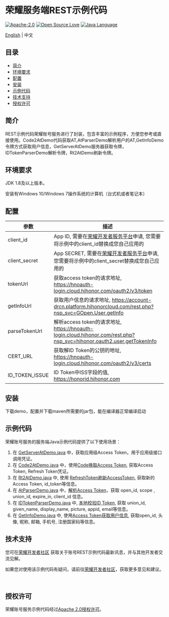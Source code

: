 ﻿# 荣耀服务端REST示例代码

[![Apache-2.0](https://img.shields.io/badge/license-Apache-blue)](http://www.apache.org/licenses/LICENSE-2.0)
[![Open Source Love](https://img.shields.io/static/v1?label=Open%20Source&message=%E2%9D%A4%EF%B8%8F&color=green)](https://developer.hihonor.com/demos/)
[![Java Language](https://img.shields.io/badge/language-java-green.svg)](https://www.java.com/en/)

[English](README.md) | 中文



## 目录

- [简介](#简介)
- [环境要求](#环境要求)
- [配置](#配置)
- [安装](#安装)
- [示例代码](#示例代码)
- [技术支持](#技术支持)
- [授权许可](#授权许可)



## 简介

REST示例代码荣耀账号服务进行了封装，包含丰富的示例程序，方便您参考或直接使用。Code2AtDemo代码获取AT,AtParserDemo解析用户的AT,GetInfoDemo令牌方式获取用户信息，GetServerAtDemo服务器获取令牌，IDTokenParserDemo解析令牌，Rt2AtDemo刷新令牌。



## 环境要求

JDK 1.8及以上版本。

安装有Windows 10/Windows 7操作系统的计算机（台式机或者笔记本）



## 配置

| 参数           | 描述                                                         |
| -------------- | ------------------------------------------------------------ |
| client_id      | App ID, 需要在[荣耀开发者服务平台](https://developer.hihonor.com/)申请, 您需要将示例中的client_id替换成您自己应用的 |
| client_secret  | App SECRET, 需要在[荣耀开发者服务平台](https://developer.hihonor.com/)申请, 您需要将示例中的client_secret替换成您自己应用的 |
| tokenUrl       | 获取access token的请求地址, https://hnoauth-login.cloud.hihonor.com/oauth2/v3/token |
| getInfoUrl     | 获取用户信息的请求地址, https://account-drcn.platform.hihonorcloud.com/rest.php?nsp_svc=GOpen.User.getInfo |
| parseTokenUrl  | 解析access token的请求地址, https://hnoauth-login.cloud.hihonor.com/rest.php?nsp_svc=hihonor.oauth2.user.getTokenInfo |
| CERT_URL       | 获取解ID Token的公钥的地址, https://hnoauth-login.cloud.hihonor.com/oauth2/v3/certs |
| ID_TOKEN_ISSUE | ID Token中ISS字段的值, https://honorid.hihonor.com           |



## 安装

下载demo，配置并下载maven所需要的jar包，能在编译器正常编译启动



## 示例代码

荣耀账号服务的服务端Java示例代码提供了以下使用场景：

1. 在  [GetServerAtDemo.java](./src/main/java/com/hihonor/honorid/demo/GetServerAtDemo.java) 中，获取应用级Access Token，用于应用级接口调用凭证。
2. 在 [Code2AtDemo.java](./src/main/java/com/hihonor/honorid/demo/Code2AtDemo.java) 中，使用[Code换取Access Token](https://developer.hihonor.com/cn/kitdoc?category=基础服务&kitId=11001&navigation=ref&docId=web-code2at.md&token=), 获取Access Token, Refresh Token凭证。
3. 在 [Rt2AtDemo.java](./src/main/java/com/hihonor/honorid/demo/Rt2AtDemo.java) 中, 使用 [RefreshToken刷新AccessToken](https://developer.hihonor.com/cn/kitdoc?category=%E5%9F%BA%E7%A1%80%E6%9C%8D%E5%8A%A1&kitId=11001&navigation=ref&docId=web-rt2at.md&token=),  获取新的Access Token, id_token等信息。
4. 在 [AtParserDemo.java](./src/main/java/com/hihonor/honorid/demo/AtParserDemo.java) 中，[解析Access Token](https://developer.hihonor.com/cn/kitdoc?category=基础服务&kitId=11001&navigation=ref&docId=web-parse-at.md&token=)，获取 open_id, scope , union_id, expire_in, client_id 信息。
5. 在 [IDTokenParserDemo.java](./src/main/java/com/hihonor/honorid/demo/IDTokenParserDemo.java) 中, [本地校验ID Token](https://developer.hihonor.com/cn/kitdoc?category=%E5%9F%BA%E7%A1%80%E6%9C%8D%E5%8A%A1&kitId=11001&navigation=ref&docId=web-parse-idtoken-local.md&token=), 获取 union_id, given_name, display_name, picture, appid, email等信息。
6. 在 [GetInfoDemo.java](./src/main/java/com/hihonor/honorid/demo/GetInfoDemo.java) 中,  使用[Access Token获取用户信息](https://developer.hihonor.com/cn/kitdoc?category=%E5%9F%BA%E7%A1%80%E6%9C%8D%E5%8A%A1&kitId=11001&navigation=ref&docId=web-get-userinfo.md&token=), 获取open_id, 头像, 昵称, 邮箱, 手机号, 注册国家码等信息。



## 技术支持

您可在[荣耀开发者社区](https://developer.hihonor.com/cn/forum/?navation=dh11614886576872095748%2F1) 获取关于账号REST示例代码最新讯息，并与其他开发者交流见解。

如果您对使用该示例代码有疑问，请前往[荣耀开发者社区](https://developer.hihonor.com/cn/forum/?navation=dh11614886576872095748%2F1)，获取更多意见和建议。

​       

## 授权许可

荣耀账号服务示例代码经过[Apache 2.0授权许可](http://www.apache.org/licenses/LICENSE-2.0)。